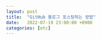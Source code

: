```yaml
---
layout: post
title:  "GitHub 블로그 포스팅하는 방법"
date:   2022-07-19 23:00:00 +0900
categories: [etc]
---
```

